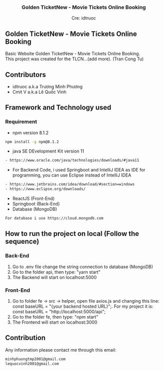 <!-- PROJECT LOGO -->
<br />


<h3 align="center">Golden TicketNew - Movie Tickets Online Booking</h3>
  <p align="center">
     Cre: idtruoc
     <br/>

  
  </p>
</div>


## Golden TicketNew - Movie Tickets Online Booking
Basic Website Golden TicketNew - Movie Tickets Online Booking.  <br/>
This project was created for the TLCN...(add more).
(Tran Cong Tu)

## Contributors
- idtruoc a.k.a Trương Minh Phương
- Cmit V a.k.a Lê Quốc Vinh

## Framework and Technology used
### Requirement
- npm version 8.1.2
```sh
npm install -g npm@8.1.2
```
- java SE DEvelopment Kit version 11
```sh
- https://www.oracle.com/java/technologies/downloads/#java11
```
- For Backend Code, i used Springboot and IntelliJ IDEA as IDE for programming, you can use Eclipse instead of IntelliJ IDEA
```sh
- https://www.jetbrains.com/idea/download/#section=windows
- https://www.eclipse.org/downloads/
```
- ReactJS (Front-End)
- Springboot (Back-End)
- Database (MongoDB) 
```sh
For database i use https://cloud.mongodb.com
```

## How to run the project on local (Follow the sequence)
### Back-End
1. Go to .env file change the string connection to database (MongoDB)
2. Go to the folder api, then type: "yarn start"
3. The Backend will start on localhost:5000

### Front-End 
1. Go to folder fe -> src -> helper, open file axios.js and changing this line: const baseURL = "{your backend hosted URL}";. For my project it is: const baseURL = "http://localhost:5000/api";
2. Go to the folder fe, then type: "npm start"
3. The Frontend will start on localhost:3000

## Contribution
Any information please contact me through this email: 
```sh
minhphuongtmp2001@gmail.com
lequocvinh2001@gmail.com
```
